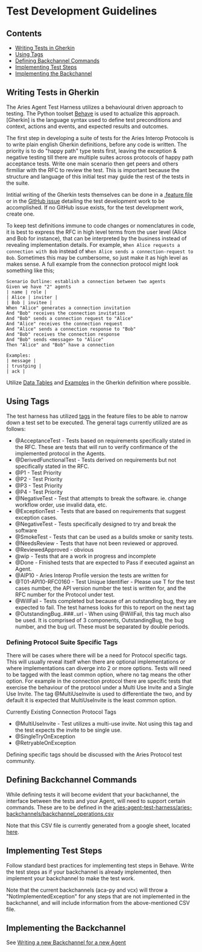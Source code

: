 # Test Development Guidelines<!-- omit in toc -->

## Contents<!-- omit in toc -->

- [Writing Tests in Gherkin](#writing-tests-in-gherkin)
- [Using Tags](#using-tags)
- [Defining Backchannel Commands](#defining-backchannel-commands)
- [Implementing Test Steps](#implementing-test-steps)
- [Implementing the Backchannel](#implementing-the-backchannel)

## Writing Tests in Gherkin

The Aries Agent Test Harness utilizes a behavioural driven approach to testing. The Python toolset [Behave](https://behave.readthedocs.io/en/latest/index.html) is used to actualize this approach. [Gherkin] is the language syntax used to define test preconditions and context, actions and events, and expected results and outcomes. 

The first step in developing a suite of tests for the Aries Interop Protocols is to write plain english Gherkin definitions, before any code is written. The priority is to do "happy path" type tests first, leaving the exception & negative testing till there are multiple suites across protocols of happy path acceptance tests. Write one main scenario then get peers and others firmiliar with the RFC to review the test. This is important because the structure and language of this initial test may guide the rest of the tests in the suite. 

Intitial writing of the Gherkin tests themselves can be done in a [.feature file](https://behave.readthedocs.io/en/latest/tutorial.html?highlight=feature%20file#features) or in the [GitHub issue](https://github.com/bcgov/aries-agent-test-harness/issues) detailing the test development work to be accomplished. If no GitHub issue exists, for the test development work, create one. 

To keep test definitions immune to code changes or nomenclatures in code, it is best to express the RFC in high level terms from the user level (Alice and Bob for instance), that can be interpreted by the business instead of revealing implementation details. For example, `When Alice requests a connection with Bob` instead of `When Alice sends a connection-request to Bob`.  Sometimes this may be cumbersome, so just make it as high level as makes sense.  A full example from the connection protocol might look something like this;
```
Scenario Outline: establish a connection between two agents
Given we have "2" agents
| name | role |
| Alice | inviter |
| Bob | invitee |
When "Alice" generates a connection invitation
And "Bob" receives the connection invitation
And "Bob" sends a connection request to "Alice"
And "Alice" receives the connection request
And "Alice" sends a connection response to "Bob"
And "Bob" receives the connection response
And "Bob" sends <message> to "Alice"
Then "Alice" and "Bob" have a connection

Examples:
| message |
| trustping |
| ack |
```

Utilize [Data Tables](https://www.baeldung.com/cucumber-data-tables) and [Examples](https://behave.readthedocs.io/en/latest/gherkin.html#scenario-outlines) in the Gherkin definition where possible. 

## Using Tags

The test harness has utilized [tags](https://behave.readthedocs.io/en/latest/tutorial.html?highlight=tags#controlling-things-with-tags) in the feature files to be able to narrow down a test set to be executed. The general tags currently utilized are as follows:

- @AcceptanceTest - Tests based on requirements specifically stated in the RFC. These are tests that will run to verify confirmance of the implemented protocol in the Agents.
- @DerivedFunctionalTest - Tests derived on requirements but not specifically stated in the RFC.
- @P1 - Test Priority
- @P2 - Test Priority
- @P3 - Test Priority
- @P4 - Test Priority
- @NegativeTest - Test that attempts to break the software. ie. change workflow order, use invalid data, etc.
- @ExceptionTest - Tests that are based on requirements that suggest exception cases.
- @NegativeTest - Tests specifically designed to try and break the software
- @SmokeTest - Tests that can be used as a builds smoke or sanity tests.
- @NeedsReview - Tests that have not been reviewed or approved.
- @ReviewedApproved - obvious
- @wip - Tests that are a work in progress and incomplete
- @Done - Finished tests that are expected to Pass if executed against an Agent.
- @AIP10 - Aries Interop Profile version the tests are written for
- @T01-API10-RFC0160 - Test Unique Identifier - Please use T for the test cases number, the API version number the test is written for, and the RFC number for the Protocol under test. 
- @WillFail - Tests completed but because of an outstanding bug, they are expected to fail. The test harness looks for this to report on the next tag  
- @OutstandingBug..###..url - When using @WillFail, this tag much also be used. It is comprised of 3 components, OutstandingBug, the bug number, and the bug url. These must be separated by double periods.

### Defining Protocol Suite Specific Tags
There will be cases where there will be a need for Protocol specific tags. This will usually reveal itself when there are optional implementations or where implementations can diverge into 2 or more options. Tests will need to be tagged with the least common option, where no tag means the other option. For example in the connection protocol there are specific tests that exercise the behaviour of the protocol under a Multi Use Invite and a Single Use Invite. The tag @MultiUseInvite is used to differentiate the two, and by default it is expected that MultiUseInvite is the least common option.

Currently Existing Connection Protocol Tags
- @MultiUseInvite - Test utilizes a multi-use invite. Not using this tag and the test expects the invite to be single use.
- @SingleTryOnException
- @RetryableOnException

Defining specific tags should be discussed with the Aries Protocol test community. 

## Defining Backchannel Commands

While defining tests it will become evident that your backchannel, the interface between the tests and your Agent, will need to support certain commands. These are to be defined in the [aries-agent-test-harness/aries-backchannels/backchannel_operations.csv](https://github.com/bcgov/aries-agent-test-harness/blob/master/aries-backchannels/backchannel_operations.csv)

Note that this CSV file is currently generated from a google sheet, located [here](https://bit.ly/AriesTestHarnessScenarios).

## Implementing Test Steps

Follow standard best practices for implementing test steps in Behave. Write the test steps as if your backchannel is already implemented, then implement your backchannel to make the test work. 

Note that the current backchannels (aca-py and vcx) will throw a "NotImplementedException" for any steps that are not implemented in the backchannel, and will include information from the above-mentioned CSV file.

## Implementing the Backchannel

See [Writing a new Backchannel for a new Agent](https://github.com/bcgov/aries-agent-test-harness#writing-a-new-backchannel-for-a-new-agent)

